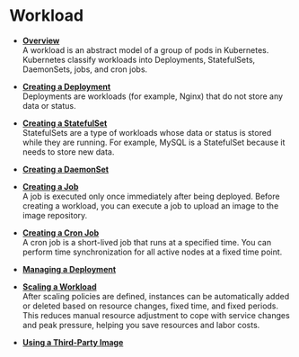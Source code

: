 # Workload<a name="cce_01_0046"></a>

-   **[Overview](overview.md)**  
A  workload  is an abstract model of a group of pods in Kubernetes. Kubernetes classify workloads into  Deployments,  StatefulSets,  DaemonSets,  jobs, and  cron jobs.
-   **[Creating a Deployment](creating-a-deployment.md)**  
Deployments are workloads \(for example, Nginx\) that do not store any data or status.
-   **[Creating a StatefulSet](creating-a-statefulset.md)**  
StatefulSets  are a type of workloads whose data or status is stored while they are running. For example, MySQL is a StatefulSet because it needs to store new data.
-   **[Creating a DaemonSet](creating-a-daemonset.md)**  

-   **[Creating a Job](creating-a-job.md)**  
A  job  is executed only once immediately after being deployed. Before creating a workload, you can execute a job to upload an  image  to the  image repository.
-   **[Creating a Cron Job](creating-a-cron-job.md)**  
A  cron job  is a  short-lived job  that runs at a specified time. You can perform  time synchronization  for all active nodes at a fixed time point.
-   **[Managing a Deployment](managing-a-deployment.md)**  

-   **[Scaling a Workload](scaling-a-workload.md)**  
After  scaling policies  are defined, instances can be automatically added or deleted based on resource changes, fixed time, and fixed periods. This reduces manual resource adjustment to cope with service changes and peak pressure, helping you save resources and labor costs.
-   **[Using a Third-Party Image](using-a-third-party-image.md)**  


